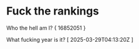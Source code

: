 # Fuck the rankings

Who the hell am I?
{ 16852051 }

What fucking year is it?
[ 2025-03-29T04:13:20Z ]
